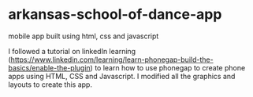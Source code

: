 # arkansas-school-of-dance-app
mobile app built using html, css and javascript

I followed a tutorial on linkedIn learning (https://www.linkedin.com/learning/learn-phonegap-build-the-basics/enable-the-plugin) to learn how to use phonegap to create phone apps using HTML, CSS and Javascript. I modified all the graphics and layouts to create this app.
